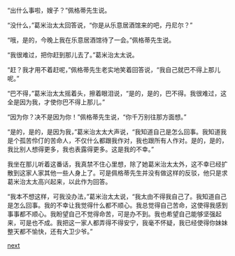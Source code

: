 
“出什么事啦，嫂子？”佩格蒂先生说。

“没什么，”葛米治太太回答说，“你是从乐意居酒馆来的吧，丹尼尔？”

“哦，是的，今晚上我在乐意居酒馆待了一会。”佩格蒂先生说。

“我很难过，把你赶到那儿去了。”葛米治太太说。

“赶？我才用不着赶呢，”佩格蒂先生老实地笑着回答说，“我自己就巴不得上那儿呢。”

“巴不得，”葛米治太太摇着头，擦着眼泪说，“是的，是的，巴不得。我很难过，这全是因为我，才使你巴不得上那儿。”

“因为你？决不是因为你！”佩格蒂先生说，“你千万别往那方面想。”

“是的，是的，是因为我，”葛米治太太大声说，“我知道自己是怎么回事。我知道我是个孤苦伶仃的苦命人，不仅什么都跟我作对，我也跟所有人作对。是的，是的，我比别人想得更多，我也表露得更多。这是我的不幸。”

我坐在那儿听着这番话，我真禁不住心里想，除了她葛米治太太外，这不幸已经扩散到这家人家其他一些人身上了。可是佩格蒂先生并没有做这样的反驳，他只是求葛米治太太高兴起来，以此作为回答。

“我本不想这样，可我没办法，”葛米治太太说，“我太由不得我自己了。我知道自己是怎么回事。我的不幸让我觉得什么都不顺心。我总觉得自己苦命，这使得我感到事事都不顺心。我盼望自己不觉得命苦，可是办不到。我也希望自己能够坚强起来，可是也不成。我把这一家人都弄得不得安宁，我毫不怀疑，我已经使得你妹妹整天都不愉快，还有大卫少爷。”

[next](page47.md)